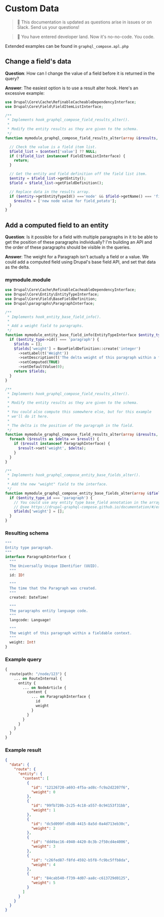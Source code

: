 # Custom Data

> :thinking: This documentation is updated as questions arise in issues or on Slack. Send us your questions!

> :partying_face: You have entered developer land. Now it's no-no-code. You code.

Extended examples can be found in `graphql_compose.apl.php`

## Change a field's data

**Question**: How can I change the value of a field before it is returned in the query?

**Answer**: The easiest option is to use a result alter hook. Here's an excessive example:

```php
use Drupal\Core\Cache\RefinableCacheableDependencyInterface;
use Drupal\Core\Field\FieldItemListInterface;

/**
 * Implements hook_graphql_compose_field_results_alter().
 *
 * Modify the entity results as they are given to the schema.
 */
function mymodule_graphql_compose_field_results_alter(array &$results, array $context, RefinableCacheableDependencyInterface $metadata): void {

  // Check the value is a field item list.
  $field_list = $context['value'] ?? NULL;
  if (!$field_list instanceof FieldItemListInterface) {
    return;
  }

  // Get the entity and field definition off the field list item.
  $entity = $field_list->getEntity();
  $field = $field_list->getFieldDefinition();

  // Replace data in the results array.
  if ($entity->getEntityTypeId() ==='node' && $field->getName() === 'field_potato') {
    $results = ['new node value for field_potato'];
  }
}
```

## Add a computed field to an entity

**Question**: Is it possible for a field with multiple paragraphs in it to be able to get the position of these paragraphs individually? I'm building an API and the order of these paragraphs should be visible in the queries.

**Answer**: The weight for a Paragraph isn't actually a field or a value. We could add a computed field using Drupal's base field API, and set that data as the delta.

<!-- tabs:start -->

### **mymodule.module**

```php
use Drupal\Core\Cache\RefinableCacheableDependencyInterface;
use Drupal\Core\Entity\EntityTypeInterface;
use Drupal\Core\Field\BaseFieldDefinition;
use Drupal\paragraphs\ParagraphInterface;

/**
 * Implements hook_entity_base_field_info().
 *
 * Add a weight field to paragraphs.
 */
function mymodule_entity_base_field_info(EntityTypeInterface $entity_type): ?array {
  if ($entity_type->id() === 'paragraph') {
    $fields = [];
    $fields['weight'] = BaseFieldDefinition::create('integer')
      ->setLabel(t('Weight'))
      ->setDescription(t('The delta weight of this paragraph within a fielded context.'))
      ->setComputed(TRUE)
      ->setDefaultValue(0);
    return $fields;
  }
}

/**
 * Implements hook_graphql_compose_field_results_alter().
 *
 * Modify the entity results as they are given to the schema.
 *
 * You could also compute this somewhere else, but for this example
 * we'll do it here.
 *
 * The delta is the position of the paragraph in the field.
 */
function mymodule_graphql_compose_field_results_alter(array &$results, array $context, RefinableCacheableDependencyInterface $metadata): void {
  foreach ($results as $delta => $result) {
    if ($result instanceof ParagraphInterface) {
      $result->set('weight', $delta);
    }
  }
}

/**
 * Implements hook_graphql_compose_entity_base_fields_alter().
 *
 * Add the new "weight" field to the interface.
 */
function mymodule_graphql_compose_entity_base_fields_alter(array &$fields, string $entity_type_id): void {
  if ($entity_type_id === 'paragraph') {
    // You could use any entity type base_field annotation in the array.
    // @see https://drupal-graphql-compose.github.io/documentation/#/extending/entity_type
    $fields['weight'] = [];
  }
}
```

### **Resulting schema**

```graphql
"""
Entity type paragraph.
"""
interface ParagraphInterface {
  """
  The Universally Unique IDentifier (UUID).
  """
  id: ID!

  """
  The time that the Paragraph was created.
  """
  created: DateTime!

  """
  The paragraphs entity language code.
  """
  langcode: Language!

  """
  The weight of this paragraph within a fieldable context.
  """
  weight: Int!
}
```

### **Example query**

```graphql
{
  route(path: "/node/123") {
    ... on RouteInternal {
      entity {
        ... on NodeArticle {
          content {
            ... on ParagraphInterface {
              id
              weight
            }
          }
        }
      }
    }
  }
}
```

### **Example result**

```json
{
  "data": {
    "route": {
      "entity": {
        "content": [
          {
            "id": "12126720-a693-4f5a-ad8c-fc9a2d2207f6",
            "weight": 0
          },
          {
            "id": "99fb720b-2c25-4c18-a557-8c94153f31bb",
            "weight": 1
          },
          {
            "id": "dc5d099f-d5d8-4415-8a5d-0a4d713eb30c",
            "weight": 2
          },
          {
            "id": "dd49ac16-4940-4420-8c3b-2f50cd4e4006",
            "weight": 3
          },
          {
            "id": "c26fed87-f8fd-4592-b5f8-fc9bc5ffb8da",
            "weight": 4
          },
          {
            "id": "84cab540-f739-4d07-aa8c-c613729d0125",
            "weight": 5
          }
        ]
      }
    }
  }
}
```

<!-- tabs:end -->
